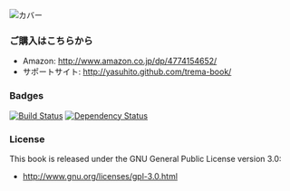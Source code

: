 ![カバー](https://raw.github.com/yasuhito/trema-book/master/cover.png "本のカバー")

### ご購入はこちらから

 * Amazon: http://www.amazon.co.jp/dp/4774154652/
 * サポートサイト: http://yasuhito.github.com/trema-book/

### Badges

[![Build Status](http://img.shields.io/travis/yasuhito/trema-book/develop.svg?style=flat)][travis]
[![Dependency Status](http://img.shields.io/gemnasium/yasuhito/trema-book.svg?style=flat)][gemnasium]

[travis]: http://travis-ci.org/yasuhito/trema-book
[gemnasium]: https://gemnasium.com/yasuhito/trema-book

### License

This book is released under the GNU General Public License version 3.0:

 * http://www.gnu.org/licenses/gpl-3.0.html
